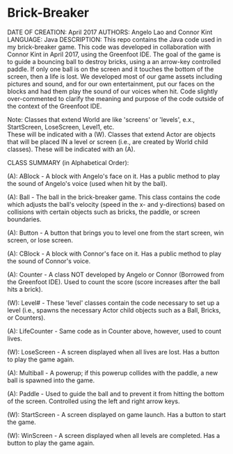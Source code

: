 # Brick-Breaker

DATE OF CREATION: April 2017
AUTHORS: Angelo Lao and Connor Kint
LANGUAGE: Java
DESCRIPTION:
This repo contains the Java code used in my brick-breaker game.  This code was developed in collaboration with Connor Kint in April 2017, using the Greenfoot IDE.  The goal of the game is to guide a bouncing ball to destroy bricks, using a an arrow-key controlled paddle.  If only one ball is on the screen and it touches the bottom of the screen, then a life is lost.
We developed most of our game assets including pictures and sound, and for our own entertainment, put our faces on the blocks and had them play the sound of our voices when hit.  Code slightly over-commented to clarify the meaning and purpose of the code outside of the context of the Greenfoot IDE.

Note:  Classes that extend World are like 'screens' or 'levels', e.x., StartScreen, LoseScreen, Level1, etc.  
       These will be indicated with a (W).
       Classes that extend Actor are objects that will be placed IN a level or screen (i.e., are created by World child classes).
       These will be indicated with an (A).

CLASS SUMMARY (in Alphabetical Order):

(A): ABlock - A block with Angelo's face on it.  Has a public method to play the sound of Angelo's voice (used when hit by the ball).

(A): Ball - The ball in the brick-breaker game.  This class contains the code which adjusts the ball's velocity (speed in the x- and y-directions) based on collisions with certain objects such as bricks, the paddle, or screen boundaries.

(A): Button - A button that brings you to level one from the start screen, win screen, or lose screen.

(A): CBlock - A block with Connor's face on it.  Has a public method to play the sound of Connor's voice.

(A): Counter - A class NOT developed by Angelo or Connor (Borrowed from the Greenfoot IDE).  Used to count the score (score increases after the ball hits a brick). 

(W): Level# - These 'level' classes contain the code necessary to set up a level (i.e., spawns the necessary Actor child objects such as a Ball, Bricks, or Counters).

(A): LifeCounter - Same code as in Counter above, however, used to count lives.

(W): LoseScreen - A screen displayed when all lives are lost.  Has a button to play the game again.

(A): Multiball - A powerup; if this powerup collides with the paddle, a new ball is spawned into the game.

(A): Paddle - Used to guide the ball and to prevent it from hitting the bottom of the screen.  Controlled using the left and right arrow keys.

(W): StartScreen - A screen displayed on game launch.  Has a button to start the game.

(W): WinScreen - A screen displayed when all levels are completed.  Has a button to play the game again.

